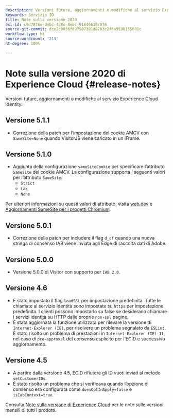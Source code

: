 ```yaml
---
description: Versioni future, aggiornamenti o modifiche al servizio Experience Cloud Identity.
keywords: Servizio ID
title: Note sulla versione 2020
exl-id: c9d7876e-debc-4c8e-8ebc-91646610c876
source-git-commit: dce2c0036f697507381d0763c2f6a9538155681c
workflow-type: ht
source-wordcount: '213'
ht-degree: 100%

---
```


# Note sulla versione 2020 di Experience Cloud {#release-notes}

Versioni future, aggiornamenti o modifiche al servizio Experience Cloud Identity.

## Versione 5.1.1

* Correzione della patch per l’impostazione del cookie AMCV con `SameSite=None` quando VisitorJS viene caricato in un iFrame.

## Versione 5.1.0

* Aggiunta della configurazione `sameSiteCookie` per specificare l’attributo `SameSite` del cookie AMCV. La configurazione supporta i seguenti valori per l’attributo `SameSite`:
   * `Strict`
   * `Lax`
   * `None`

Per ulteriori informazioni su questi valori di attributo, visita [web.dev](https://web.dev/samesite-cookies-explained/) e [Aggiornamenti SameSite per i progetti Chromium](https://www.chromium.org/updates/same-site/).

## Versione 5.0.1

* Correzione della patch per includere il flag `d_cf` quando una nuova stringa di consenso IAB viene inviata agli Edge di raccolta dati di Adobe.

## Versione 5.0.0

* Versione 5.0.0 di Visitor con supporto per `IAB 2.0`.

## Versione 4.6

* È stato impostato il flag `loadSSL` per impostazione predefinita. Tutte le chiamate al servizio identità sono impostate su `https` per impostazione predefinita.  I clienti possono impostarlo su false se desiderano chiamare i servizi identità su HTTP dalle proprie `non-ssl` pagine.
* È stata aggiornata la funzione utilizzata per rilevare la versione di `Internet-Explorer (IE)`, per risolvere un problema segnalato da `ESLint`.
È stato risolto un problema di prestazioni in `Internet-Explorer (IE) 11`, nel caso di `pre-approval` del consenso esplicito per l’ECID e successivo aggiornamento.

## Versione 4.5

* A partire dalla versione 4.5, ECID rifiuterà gli ID vuoti inviati al metodo `setCustomerIDs`.
* È stato risolto un problema che si verificava quando l’opzione di consenso era configurata come `doesOptInApply=false` e `isIabContext=true`.

Consulta [Note sulla versione di Experience Cloud](https://experienceleague.adobe.com/docs/release-notes/experience-cloud/current.html?lang=it) per le note sulle versioni mensili di tutti i prodotti.
